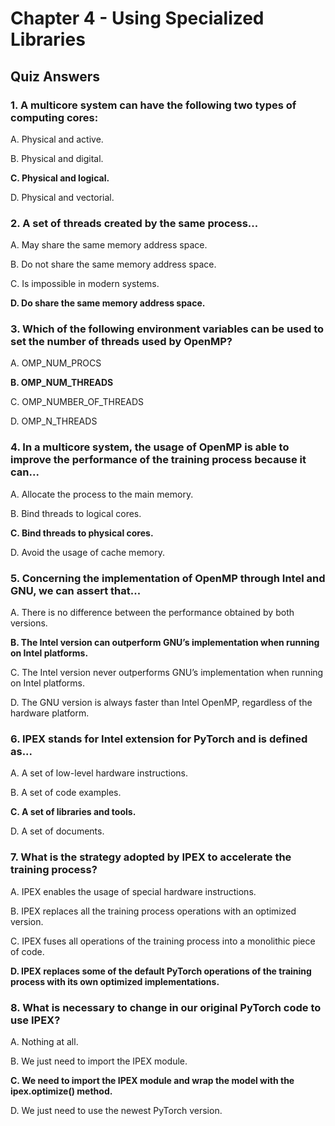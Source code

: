 # Chapter 4 - Using Specialized Libraries

## Quiz Answers

### 1. A multicore system can have the following two types of computing cores:

A. Physical and active.

B. Physical and digital.

**C. Physical and logical.**

D. Physical and vectorial.

### 2. A set of threads created by the same process...

A. May share the same memory address space.

B. Do not share the same memory address space.

C. Is impossible in modern systems.

**D. Do share the same memory address space.**

### 3. Which of the following environment variables can be used to set the number of threads used by OpenMP?

A. OMP_NUM_PROCS

**B. OMP_NUM_THREADS**

C. OMP_NUMBER_OF_THREADS

D. OMP_N_THREADS

### 4. In a multicore system, the usage of OpenMP is able to improve the performance of the training process because it can...

A. Allocate the process to the main memory.

B. Bind threads to logical cores.

**C. Bind threads to physical cores.**

D. Avoid the usage of cache memory.

### 5. Concerning the implementation of OpenMP through Intel and GNU, we can assert that...

A. There is no difference between the performance obtained by both versions.

**B. The Intel version can outperform GNU’s implementation when running on Intel platforms.**

C. The Intel version never outperforms GNU’s implementation when running on Intel platforms.

D. The GNU version is always faster than Intel OpenMP, regardless of the hardware platform.

### 6. IPEX stands for Intel extension for PyTorch and is defined as...

A. A set of low-level hardware instructions.

B. A set of code examples.

**C. A set of libraries and tools.**

D. A set of documents.

### 7. What is the strategy adopted by IPEX to accelerate the training process?

A. IPEX enables the usage of special hardware instructions.

B. IPEX replaces all the training process operations with an optimized version.

C. IPEX fuses all operations of the training process into a monolithic piece of code.

**D. IPEX replaces some of the default PyTorch operations of the training process with its own optimized implementations.**

### 8. What is necessary to change in our original PyTorch code to use IPEX?

A. Nothing at all.

B. We just need to import the IPEX module.

**C. We need to import the IPEX module and wrap the model with the ipex.optimize() method.**

D. We just need to use the newest PyTorch version.
